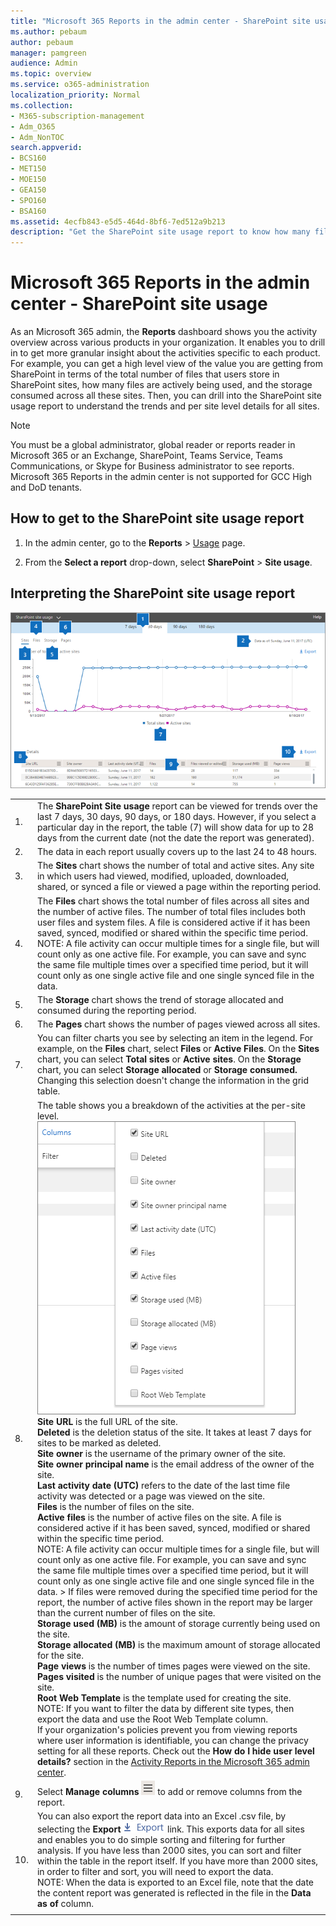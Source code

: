 ```yaml
---
title: "Microsoft 365 Reports in the admin center - SharePoint site usage"
ms.author: pebaum
author: pebaum
manager: pamgreen
audience: Admin
ms.topic: overview
ms.service: o365-administration
localization_priority: Normal
ms.collection: 
- M365-subscription-management
- Adm_O365
- Adm_NonTOC
search.appverid:
- BCS160
- MET150
- MOE150
- GEA150
- SPO160
- BSA160
ms.assetid: 4ecfb843-e5d5-464d-8bf6-7ed512a9b213
description: "Get the SharePoint site usage report to know how many files users store in SharePoint sites, how many are actively used, and the total storage consumed. "
---
```


# Microsoft 365 Reports in the admin center - SharePoint site usage

As an Microsoft 365 admin, the **Reports** dashboard shows you the activity overview across various products in your organization. It enables you to drill in to get more granular insight about the activities specific to each product. For example, you can get a high level view of the value you are getting from SharePoint in terms of the total number of files that users store in SharePoint sites, how many files are actively being used, and the storage consumed across all these sites. Then, you can drill into the SharePoint site usage report to understand the trends and per site level details for all sites. 
  
> [!NOTE]
> You must be a global administrator, global reader or reports reader in Microsoft 365 or an Exchange, SharePoint, Teams Service, Teams Communications, or Skype for Business administrator to see reports.
Microsoft 365 Reports in the admin center is not supported for GCC High and DoD tenants.
 
## How to get to the SharePoint site usage report

1. In the admin center, go to the **Reports** \> <a href="https://go.microsoft.com/fwlink/p/?linkid=2074756" target="_blank">Usage</a> page.

    
2. From the **Select a report** drop-down, select **SharePoint** \> **Site usage**.
  
## Interpreting the SharePoint site usage report

![SharePoint Site Usage Report](../../media/4f88fb7d-9aa8-470e-9e23-e31caaf77d78.png)
  
|||
|:-----|:-----|
|1.  <br/> |The **SharePoint Site usage** report can be viewed for trends over the last 7 days, 30 days, 90 days, or 180 days. However, if you select a particular day in the report, the table (7) will show data for up to 28 days from the current date (not the date the report was generated).  <br/> |
|2.  <br/> |The data in each report usually covers up to the last 24 to 48 hours. <br/> |
|3.  <br/> |The **Sites** chart shows the number of total and active sites. Any site in which users had viewed, modified, uploaded, downloaded, shared, or synced a file or viewed a page within the reporting period.  <br/> |
|4.  <br/> |The **Files** chart shows the total number of files across all sites and the number of active files. The number of total files includes both user files and system files. A file is considered active if it has been saved, synced, modified or shared within the specific time period.  <br/> NOTE: A file activity can occur multiple times for a single file, but will count only as one active file. For example, you can save and sync the same file multiple times over a specified time period, but it will count only as one single active file and one single synced file in the data.           |
|5.  <br/> |The **Storage** chart shows the trend of storage allocated and consumed during the reporting period.  <br/> |
|6.  <br/> |The **Pages** chart shows the number of pages viewed across all sites.  <br/> |
|7.  <br/> |You can filter charts you see by selecting an item in the legend. For example, on the **Files** chart, select **Files** or **Active Files**. On the **Sites** chart, you can select **Total sites** or **Active sites**. On the **Storage** chart, you can select **Storage allocated** or **Storage consumed.** Changing this selection doesn't change the information in the grid table.  <br/> |
|8.  <br/> | The table shows you a breakdown of the activities at the per-site level.  <br/> ![Column options for usage report](../../media/sharepointsite-usage.png)           <br/> **Site URL** is the full URL of the site.  <br/> **Deleted** is the deletion status of the site. It takes at least 7 days for sites to be marked as deleted.  <br/> **Site owner** is the username of the primary owner of the site.  <br/>**Site owner principal name** is the email address of the owner of the site.  <br/> **Last activity date (UTC)** refers to the date of the last time file activity was detected or a page was viewed on the site.  <br/> **Files** is the number of files on the site.  <br/> **Active files** is the number of active files on the site. A file is considered active if it has been saved, synced, modified or shared within the specific time period.  <br/> NOTE: A file activity can occur multiple times for a single file, but will count only as one active file. For example, you can save and sync the same file multiple times over a specified time period, but it will count only as one single active file and one single synced file in the data. >  If files were removed during the specified time period for the report, the number of active files shown in the report may be larger than the current number of files on the site.<br/>**Storage used (MB)** is the amount of storage currently being used on the site.  <br/> **Storage allocated (MB)** is the maximum amount of storage allocated for the site.  <br/> **Page views** is the number of times pages were viewed on the site.  <br/> **Pages visited** is the number of unique pages that were visited on the site.  <br/> **Root Web Template** is the template used for creating the site.  <br/> NOTE: If you want to filter the data by different site types, then export the data and use the Root Web Template column. <br/>If your organization's policies prevent you from viewing reports where user information is identifiable, you can change the privacy setting for all these reports. Check out the **How do I hide user level details?** section in the [Activity Reports in the Microsoft 365 admin center](activity-reports.md).  <br/> |
|9.  <br/> |Select **Manage columns**  ![Manage Columns](../../media/13d2e536-de88-4db3-80c7-7a3a57298eb4.png) to add or remove columns from the report.  <br/> |
|10.  <br/> |You can also export the report data into an Excel .csv file, by selecting the **Export** ![Export](../../media/4dc548cc-8061-48d5-9240-6793affca43a.png) link. This exports data for all sites and enables you to do simple sorting and filtering for further analysis. If you have less than 2000 sites, you can sort and filter within the table in the report itself. If you have more than 2000 sites, in order to filter and sort, you will need to export the data.  <br/> NOTE: When the data is exported to an Excel file, note that the date the content report was generated is reflected in the file in the **Data as of** column.      <br/>   |
|||
   

